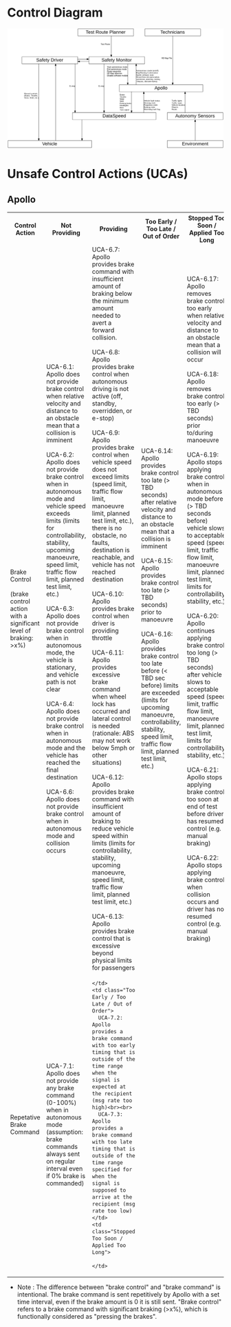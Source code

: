 # Control Diagram

![Level 1 Control Diagram](./level1DotDiagram/level1-control-diagram.png)

# Unsafe Control Actions (UCAs)

## Apollo

<table>
  <tr>
    <th>Control Action</th>
    <th>Not Providing</th>
    <th>Providing</th>
    <th>Too Early / Too Late / Out of Order</th>
    <th>Stopped Too Soon / Applied Too Long</th>
  </tr>

  <tr>
    <td>Brake Control<br><br>(brake control action with a significant level of braking: >x%)</td>
    <td class="Not Providing">
      UCA-6.1: Apollo does not provide brake control when relative velocity and distance to an obstacle mean that a collision is imminent<br><br>
      UCA-6.2: Apollo does not provide brake control when in autonomous mode and vehicle speed exceeds limits (limits for controllability, stability, upcoming manoeuvre, speed limit, traffic flow limit, planned test limit, etc.)<br><br>
      UCA-6.3: Apollo does not provide brake control when in autonomous mode, the vehicle is stationary, and vehicle path is not clear<br><br>
      UCA-6.4: Apollo does not provide brake control when in autonomous mode and the vehicle has reached the final destination<br><br>
      UCA-6.6: Apollo does not provide brake control when in autonomous mode and collision occurs
    </td>
    <td class="Providing">
      UCA-6.7: Apollo provides brake command with insufficient amount of braking below the minimum amount needed to avert a forward collision.<br><br>
      UCA-6.8: Apollo provides brake control when autonomous driving is not active (off, standby, overridden, or e-stop)<br><br>
      UCA-6.9: Apollo provides brake control when vehicle speed does not exceed limits (speed limit, traffic flow limit, manoeuvre limit, planned test limit, etc.), there is no obstacle, no faults, destination is reachable, and vehicle has not reached destination<br><br>
      UCA-6.10: Apollo provides brake control when driver is providing throttle<br><br>
      UCA-6.11: Apollo provides excessive brake command when wheel lock has occurred and lateral control is needed  (rationale: ABS may not work below 5mph or other situations)<br><br>
      UCA-6.12: Apollo provides brake command with insufficient amount of braking to reduce vehicle speed within limits (limits for controllability, stability, upcoming manoeuvre, speed limit, traffic flow limit, planned test limit, etc.)<br><br>
      UCA-6.13: Apollo provides brake control that is excessive beyond physical limits for passengers
    </td>
    <td class="Too Early / Too Late / Out of Order">
      UCA-6.14: Apollo provides brake control too late (> TBD seconds) after relative velocity and distance to an obstacle mean that a collision is imminent<br><br>
      UCA-6.15: Apollo provides brake control too late (> TBD seconds) prior to manoeuvre<br><br>
      UCA-6.16: Apollo provides brake control too late before (< TBD sec before) limits are exceeded (limits for upcoming manoeuvre, controllability, stability, speed limit, traffic flow limit, planned test limit, etc.)
    </td>
    <td class="Stopped Too Soon / Applied Too Long">
      UCA-6.17: Apollo removes brake control too early when relative velocity and distance to an obstacle mean that a collision will occur<br><br>
      UCA-6.18: Apollo removes brake control too early (> TBD seconds) prior to/during manoeuvre<br><br>
      UCA-6.19: Apollo stops applying brake control when in autonomous mode before (> TBD seconds before) vehicle slows to acceptable speed (speed limit, traffic flow limit, manoeuvre limit, planned test limit, limits for controllability, stability, etc.)<br><br>
      UCA-6.20: Apollo continues applying brake control too long (> TBD seconds) after vehicle slows to acceptable speed (speed limit, traffic flow limit, manoeuvre limit, planned test limit, limits for controllability, stability, etc.)<br><br>
      UCA-6.21: Apollo stops applying brake control too soon at end of test before driver has resumed control (e.g. manual braking)<br><br>
      UCA-6.22: Apollo stops applying brake control when collision occurs and driver has not resumed control (e.g. manual braking)
    </td>
  </tr>

  <tr>
    <td>Repetative Brake Command</td>
    <td class="Not Providing">
      UCA-7.1: Apollo does not provide any brake command (0-100%) when in autonomous mode (assumption: brake commands always sent on regular interval even if 0% brake is commanded)
    </td>
    <td class="Providing">

    </td>
    <td class="Too Early / Too Late / Out of Order">
      UCA-7.2: Apollo provides a brake command with too early timing that is outside of the time range when the signal is expected at the recipient (msg rate too high)<br><br>
      UCA-7.3: Apollo provides a brake command with too late timing that is outside of the time range specified for when the signal is supposed to arrive at the recipient (msg rate too low)
    </td>
    <td class="Stopped Too Soon / Applied Too Long">

    </td>
  </tr>

</table>

* Note : The difference between "brake control" and "brake command" is intentional. The brake command is sent repetitively by Apollo with a set time interval, even if the brake amount is 0 it is still sent. "Brake control" refers to a brake command with significant braking (>x%), which is functionally considered as "pressing the brakes".
